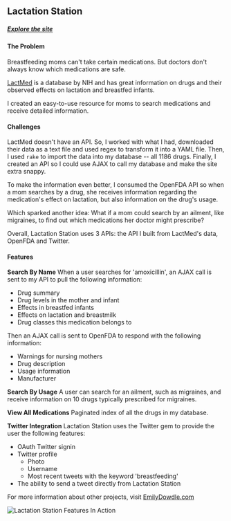 ## Lactation Station

##### [Explore the site](https://lactationstation.herokuapp.com/)

#### The Problem

Breastfeeding moms can't take certain medications. But doctors don't always know which medications are safe. 

[LactMed](http://toxnet.nlm.nih.gov/newtoxnet/lactmed.htm) is a database by NIH and has great information on drugs and their observed effects on lactation and breastfed infants. 

I created an easy-to-use resource for moms to search medications and receive detailed information. 

#### Challenges

LactMed doesn't have an API. So, I worked with what I had, downloaded their data as a text file and used regex to transform it into a YAML file. Then, I used `rake` to import the data into my database -- all 1186 drugs. Finally, I created an API so I could use AJAX to call my database and make the site extra snappy. 

To make the information even better, I consumed the OpenFDA API so when a mom searches by a drug, she receives information regarding the medication's effect on lactation, but also information on the drug's usage. 

Which sparked another idea: What if a mom could search by an ailment, like migraines, to find out which medications her doctor might prescribe? 

Overall, Lactation Station uses 3 APIs: the API I built from LactMed's data, OpenFDA and Twitter. 

#### Features

**Search By Name**
When a user searches for 'amoxicillin', an AJAX call is sent to my API to pull the following information: 
* Drug summary
* Drug levels in the mother and infant
* Effects in breastfed infants
* Effects on lactation and breastmilk
* Drug classes this medication belongs to

Then an AJAX call is sent to OpenFDA to respond with the following information: 
* Warnings for nursing mothers 
* Drug description 
* Usage information 
* Manufacturer

**Search By Usage**
A user can search for an ailment, such as migraines, and receive information on 10 drugs typically prescribed for migraines.

**View All Medications**
Paginated index of all the drugs in my database.

**Twitter Integration**
Lactation Station uses the Twitter gem to provide the user the following features:
* OAuth Twitter signin 
* Twitter profile
    * Photo
    * Username
    * Most recent tweets with the keyword 'breastfeeding'
* The ability to send a tweet directly from Lactation Station

For more information about other projects, visit [EmilyDowdle.com](www.emilydowdle.com)

![Lactation Station Features In Action](http://recordit.co/4Z91XFlpDW)
